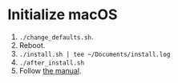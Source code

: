 # Initialize macOS
1.  `./change_defaults.sh`.
2.  Reboot.
3.  `./install.sh | tee ~/Documents/install.log`
4.  `./after_install.sh`
5.  Follow [the manual](./manual.md).
